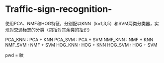 # Traffic-sign-recognition-
使用PCA、NMF和HOG特征，分别配以KNN（k=1,3,5）和SVM两类分类器，实现对交通标志的分类（包括对其余类的拒识）

PCA_KNN : PCA + KNN
PCA_SVM : PCA + SVM
NMF_KNN : NMF + KNN
NMF_SVM : NMF + SVM
HOG_KNN : HOG + KNN
HOG_SVM : HOG + SVM

pwd = 旼
